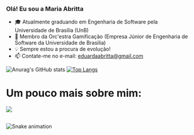 ### Olá! Eu sou a Maria Abritta

- 🎓 Atualmente graduando em Engenharia de Software pela Universidade de Brasília (UnB) 
- 🚀 Membro da Orc'estra Gamificação (Empresa Júnior de Engenharia de Software da Universidade de Brasilia)
- 💡 Sempre estou a procura de evolução!
- 📫 Contate-me no e-mail: eduardaabritta@gmail.com

![Anurag's GitHub stats](https://github-readme-stats.vercel.app/api?username=MariaAbritta&show_icons=true&theme=nightowl)
[![Top Langs](https://github-readme-stats.vercel.app/api/top-langs/?username=MariaAbritta&layout=compact&langs_count=16&theme=nightowl)](https://github.com/anuraghazra/github-readme-stats)

##
# Um pouco mais sobre mim:
  <a href="https://www.linkedin.com/in/maria-abritta-ba7632174/" target="_blank"><img src="https://img.shields.io/badge/LinkedIn-0077B5?style=for-the-badge&logo=linkedin&logoColor=white" target="_blank"></a>
</div>

##

![Snake animation](https://github.com/MariaAbritta/MariaAbritta/blob/output/github-contribution-grid-snake.svg)
 
